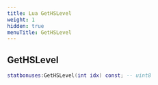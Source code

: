 ```yaml
---
title: Lua GetHSLevel
weight: 1
hidden: true
menuTitle: GetHSLevel
---
```

## GetHSLevel
```lua
statbonuses:GetHSLevel(int idx) const; -- uint8
```